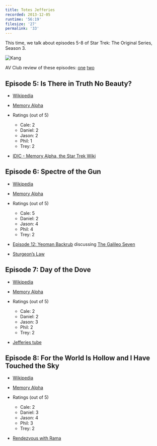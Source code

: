 ```yaml
---
title: Totes Jefferies
recorded: 2013-12-05
runtime: '56:19'
filesize: '27'
permalink: '33'
---
```


This time, we talk about episodes 5-8 of Star Trek: The Original Series, Season 3.

![Kang](https://jawgrind.s3.amazonaws.com/Jawgrind-Episode-33.jpg)

AV Club review of these episodes: [one](http://www.avclub.com/review/star-trek-is-there-in-truth-no-beautythe-spectre-o-36479) [two](http://www.avclub.com/review/star-trek-day-of-the-dovefor-the-world-is-hollow-a-36850)

## Episode 5:  Is There in Truth No Beauty?

- [Wikipedia](http://en.wikipedia.org/wiki/Is_There_in_Truth_No_Beauty%3F)
- [Memory Alpha](http://en.memory-alpha.org/wiki/Is_There_in_Truth_No_Beauty%3F_(episode))
- Ratings (out of 5)
    - Cale: 2
    - Daniel: 2
    - Jason: 2
    - Phil: 1
    - Trey: 2

- [IDIC - Memory Alpha, the Star Trek Wiki](http://en.memory-alpha.org/wiki/IDIC)

## Episode 6: Spectre of the Gun

- [Wikipedia](http://en.wikipedia.org/wiki/Spectre_of_the_Gun)
- [Memory Alpha](http://en.memory-alpha.org/wiki/Spectre_of_the_Gun_(episode))
- Ratings (out of 5)
    - Cale: 5
    - Daniel: 2
    - Jason: 4
    - Phil: 4
    - Trey: 2

- [Episode 12: Yeoman Backrub](/12) discussing [The Galileo Seven](http://en.wikipedia.org/wiki/The_Galileo_Seven)
- [Sturgeon’s Law](http://en.wikipedia.org/wiki/Sturgeon's_Law)

## Episode 7: Day of the Dove

- [Wikipedia](http://en.wikipedia.org/wiki/Day_of_the_Dove)
- [Memory Alpha](http://en.memory-alpha.org/wiki/Day_of_the_Dove_(episode))
- Ratings (out of 5)
    - Cale: 2
    - Daniel: 2
    - Jason: 3
    - Phil: 2
    - Trey: 2

- [Jefferies tube](http://en.wikipedia.org/wiki/Jefferies_tube)

## Episode 8: For the World Is Hollow and I Have Touched the Sky

- [Wikipedia](http://en.wikipedia.org/wiki/For_the_World_Is_Hollow_and_I_Have_Touched_the_Sky)
- [Memory Alpha](http://en.memory-alpha.org/wiki/For_the_World_is_Hollow_and_I_Have_Touched_the_Sky_(episode))
- Ratings (out of 5)
    - Cale: 2
    - Daniel: 3
    - Jason: 4
    - Phil: 3
    - Trey: 2

- [Rendezvous with Rama](http://en.wikipedia.org/wiki/Rendezvous_with_Rama)
